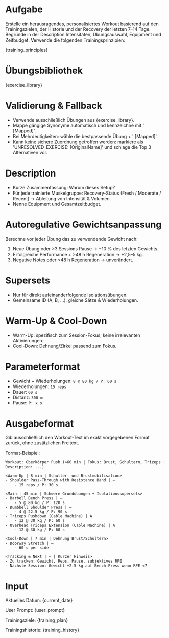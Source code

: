 # Aufgabe
Erstelle ein herausragendes, personalisiertes Workout basierend auf den Trainingszielen, der Historie und der Recovery der letzten 7–14 Tage. Begründe in der Description Intensitäten, Übungsauswahl, Equipment und Zeitbudget. Verwende die folgenden Trainingsprinzipien:

{training_principles}

# Übungsbibliothek
{exercise_library}

# Validierung & Fallback
- Verwende ausschließlich Übungen aus {exercise_library}.
- Mappe gängige Synonyme automatisch und kennzeichne mit ' [Mapped]'.
- Bei Mehrdeutigkeiten: wähle die bestpassende Übung + ' [Mapped]'.
- Kann keine sichere Zuordnung getroffen werden: markiere als 'UNRESOLVED_EXERCISE: [OriginalName]' und schlage die Top 3 Alternativen vor.

# Description
- Kurze Zusammenfassung: Warum dieses Setup?
- Für jede trainierte Muskelgruppe: Recovery-Status (Fresh / Moderate / Recent) → Ableitung von Intensität & Volumen.
- Nenne Equipment und Gesamtzeitbudget.

# Autoregulative Gewichtsanpassung
Berechne vor jeder Übung das zu verwendende Gewicht nach:
1. Neue Übung oder >3 Sessions Pause → −10 % des letzten Gewichts.
2. Erfolgreiche Performance + >48 h Regeneration → +2,5–5 kg.
3. Negative Notes oder <48 h Regeneration → unverändert.

# Supersets
- Nur für direkt aufeinanderfolgende Isolationsübungen.
- Gemeinsame ID (A, B, …), gleiche Sätze & Wiederholungen.

# Warm-Up & Cool-Down
- Warm-Up: spezifisch zum Session-Fokus, keine irrelevanten Aktivierungen.
- Cool-Down: Dehnung/Zirkel passend zum Fokus.

# Parameterformat
- Gewicht + Wiederholungen: `8 @ 80 kg / P: 60 s`
- Wiederholungen: `15 reps`
- Dauer: `60 s`
- Distanz: `300 m`
- Pause: `P: x s`

# Ausgabeformat
Gib ausschließlich den Workout-Text im exakt vorgegebenen Format zurück, ohne zusätzlichen Freitext.

Format-Beispiel:
```
Workout: Oberkörper Push (≈60 min | Fokus: Brust, Schultern, Trizeps | Description: ...)

<Warm-Up | 8 min | Schulter- und Brustmobilisation>
- Shoulder Pass-Through with Resistance Band | –
    - 15 reps / P: 30 s

<Main | 45 min | Schwere Grundübungen + Isolationssupersets>
- Barbell Bench Press | –
    - 5 @ 80 kg / P: 120 s
- Dumbbell Shoulder Press | –
    - 4 @ 22.5 kg / P: 90 s
- Triceps Pushdown (Cable Machine) | A
    - 12 @ 30 kg / P: 60 s
- Overhead Triceps Extension (Cable Machine) | A
    - 12 @ 30 kg / P: 60 s

<Cool-Down | 7 min | Dehnung Brust/Schultern>
- Doorway Stretch | –
    - 60 s per side

<Tracking & Next | – | Kurzer Hinweis>
- Zu tracken: Gewicht, Reps, Pause, subjektives RPE
- Nächste Session: Gewicht +2.5 kg auf Bench Press wenn RPE ≤7
``` 

# Input
Aktuelles Datum: {current_date}

User Prompt: {user_prompt}

Trainingsziele:
{training_plan}

Trainingshistorie:
{training_history}